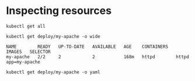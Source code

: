 # Inspecting resources

```
kubectl get all
```

```
kubectl get deploy/my-apache -o wide
```

```
NAME        READY   UP-TO-DATE   AVAILABLE   AGE    CONTAINERS   IMAGES   SELECTOR
my-apache   2/2     2            2           168m   httpd        httpd    app=my-apache
```

```
kubectl get deploy/my-apache -o yaml
```